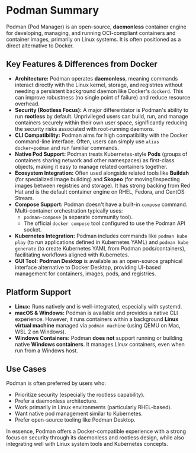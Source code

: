 # Podman Summary

Podman (Pod Manager) is an open-source, **daemonless** container engine for developing, managing, and running OCI-compliant containers and container images, primarily on Linux systems. It is often positioned as a direct alternative to Docker.

## Key Features & Differences from Docker

* **Architecture:** Podman operates **daemonless**, meaning commands interact directly with the Linux kernel, storage, and registries without needing a persistent background daemon like Docker's `dockerd`. This can improve robustness (no single point of failure) and reduce resource overhead.
* **Security (Rootless Focus):** A major differentiator is Podman's ability to run **rootless** by default. Unprivileged users can build, run, and manage containers securely within their own user space, significantly reducing the security risks associated with root-running daemons.
* **CLI Compatibility:** Podman aims for high compatibility with the Docker command-line interface. Often, users can simply use `alias docker=podman` and run familiar commands.
* **Native Pod Support:** Podman treats Kubernetes-style **Pods** (groups of containers sharing network and other namespaces) as first-class objects, making it easy to manage related containers together.
* **Ecosystem Integration:** Often used alongside related tools like **Buildah** (for specialized image building) and **Skopeo** (for moving/inspecting images between registries and storage). It has strong backing from Red Hat and is the default container engine on RHEL, Fedora, and CentOS Stream.
* **Compose Support:** Podman doesn't have a built-in `compose` command. Multi-container orchestration typically uses:
    * `podman-compose` (a separate community tool).
    * The official `docker compose` tool configured to use the Podman API socket.
* **Kubernetes Integration:** Podman includes commands like `podman kube play` (to run applications defined in Kubernetes YAML) and `podman kube generate` (to create Kubernetes YAML from Podman pods/containers), facilitating workflows aligned with Kubernetes.
* **GUI Tool:** **Podman Desktop** is available as an open-source graphical interface alternative to Docker Desktop, providing UI-based management for containers, images, pods, and registries.

## Platform Support

* **Linux:** Runs natively and is well-integrated, especially with systemd.
* **macOS & Windows:** Podman is available and provides a native CLI experience. However, it runs containers within a background **Linux virtual machine** managed via `podman machine` (using QEMU on Mac, WSL 2 on Windows).
* **Windows Containers:** Podman **does not** support running or building native **Windows containers**. It manages *Linux* containers, even when run from a Windows host.

## Use Cases

Podman is often preferred by users who:
* Prioritize security (especially the rootless capability).
* Prefer a daemonless architecture.
* Work primarily in Linux environments (particularly RHEL-based).
* Want native pod management similar to Kubernetes.
* Prefer open-source tooling like Podman Desktop.

In essence, Podman offers a Docker-compatible experience with a strong focus on security through its daemonless and rootless design, while also integrating well with Linux system tools and Kubernetes concepts.